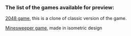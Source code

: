 
### The list of the games available for preview:

[2048 game](https://gamessandbox.github.io/web-previewer/#gamessandbox.github.io/2048-game/), this is a clone of classic version of the game.

[Minesweeper game](https://gamessandbox.github.io/web-previewer/#gamessandbox.github.io/minesweeper-game/), made in isometric design
